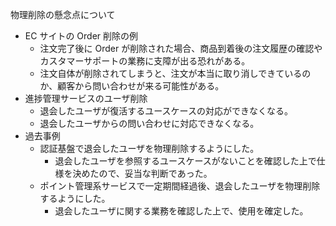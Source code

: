物理削除の懸念点について

- EC サイトの Order 削除の例
  - 注文完了後に Order が削除された場合、商品到着後の注文履歴の確認やカスタマーサポートの業務に支障が出る恐れがある。
  - 注文自体が削除されてしまうと、注文が本当に取り消しできているのか、顧客から問い合わせが来る可能性がある。
- 進捗管理サービスのユーザ削除
  - 退会したユーザが復活するユースケースの対応ができなくなる。
  - 退会したユーザからの問い合わせに対応できなくなる。
- 過去事例
  - 認証基盤で退会したユーザを物理削除するようにした。
    - 退会したユーザを参照するユースケースがないことを確認した上で仕様を決めたので、妥当な判断であった。
  - ポイント管理系サービスで一定期間経過後、退会したユーザを物理削除するようにした。
    - 退会したユーザに関する業務を確認した上で、使用を確定した。
